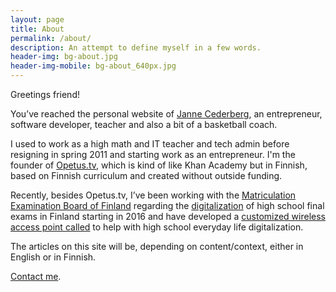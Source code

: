 ```yaml
---
layout: page
title: About
permalink: /about/
description: An attempt to define myself in a few words.
header-img: bg-about.jpg
header-img-mobile: bg-about_640px.jpg
---
```


Greetings friend!

You’ve reached the personal website of [Janne Cederberg][twitter], an entrepreneur, software developer, teacher and also a bit of a basketball coach.

I used to work as a high math and IT teacher and tech admin before resigning in spring 2011 and starting work as an entrepreneur. I'm the founder of [Opetus.tv][otv], which is kind of like Khan Academy but in Finnish, based on Finnish curriculum and created without outside funding.

Recently, besides Opetus.tv, I’ve been working with the [Matriculation Examination Board of Finland][meb] regarding the [digitalization][digi] of high school final exams in Finland starting in 2016 and have developed a [customized wireless access point called](https://nettiniilo.fi) to help with high school everyday life digitalization.

The articles on this site will be, depending on content/context, either in English or in Finnish.

[Contact me][contact].

[twitter]: https://twitter.com/jannecederberg
[otv]: http://opetus.tv/
[meb]: http://www.ylioppilastutkinto.fi/
[digi]: http://digabi.fi/
[contact]: /contact/